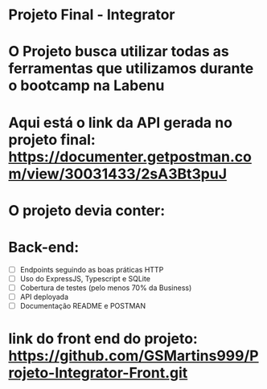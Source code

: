 # Projeto Final - Integrator

# O Projeto busca utilizar todas as ferramentas que utilizamos durante o bootcamp na Labenu


# Aqui está o link da API gerada no projeto final: https://documenter.getpostman.com/view/30031433/2sA3Bt3puJ

# O projeto devia conter:

# Back-end: 

- [ ]  Endpoints seguindo as boas práticas HTTP
- [ ]  Uso do ExpressJS, Typescript e SQLite
- [ ]  Cobertura de testes (pelo menos 70% da Business)
- [ ]  API deployada
- [ ]  Documentação README e POSTMAN

# link do front end do projeto: https://github.com/GSMartins999/Projeto-Integrator-Front.git